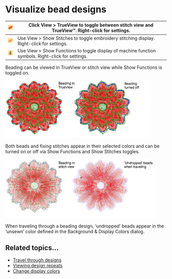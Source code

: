 # Visualize bead designs

| ![TrueView.png](assets/TrueView.png)           | Click View > TrueView to toggle between stitch view and TrueView™. Right-click for settings.      |
| ---------------------------------------------- | -------------------------------------------------------------------------------------------------- |
| ![ShowStitches.png](assets/ShowStitches.png)   | Use View > Show Stitches to toggle embroidery stitching display. Right-click for settings.         |
| ![ShowFunctions.png](assets/ShowFunctions.png) | Use View > Show Functions to toggle display of machine function symbols. Right-click for settings. |

Beading can be viewed in TrueView or stitch view while Show Functions is toggled on.

![beading00014.png](assets/beading00014.png)

Both beads and fixing stitches appear in their selected colors and can be turned on or off via Show Functions and Show Stitches toggles.

![beading00017.png](assets/beading00017.png)

When traveling through a beading design, ‘undropped’ beads appear in the ‘unsewn’ color defined in the Background & Display Colors dialog.

## Related topics...

- [Travel through designs](../../Basics/view/Travel_through_designs)
- [Viewing design repeats](../../Basics/view/Viewing_design_repeats)
- [Change display colors](../../Basics/view/Change_display_colors)

